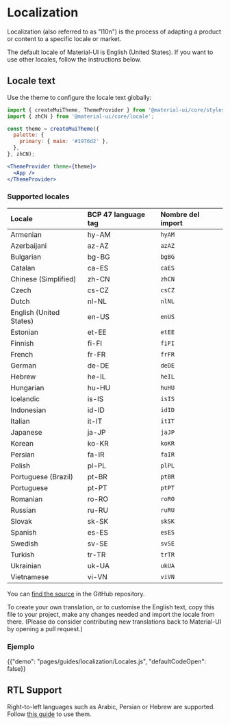 # Localization

<p class="description">Localization (also referred to as "l10n") is the process of adapting a product or content to a specific locale or market.</p>

The default locale of Material-UI is English (United States). If you want to use other locales, follow the instructions below.

## Locale text

Use the theme to configure the locale text globally:

```jsx
import { createMuiTheme, ThemeProvider } from '@material-ui/core/styles';
import { zhCN } from '@material-ui/core/locale';

const theme = createMuiTheme({
  palette: {
    primary: { main: '#1976d2' },
  },
}, zhCN);

<ThemeProvider theme={theme}>
  <App />
</ThemeProvider>
```

### Supported locales

| Locale                  | BCP 47 language tag | Nombre del import |
|:----------------------- |:------------------- |:----------------- |
| Armenian                | hy-AM               | `hyAM`            |
| Azerbaijani             | az-AZ               | `azAZ`            |
| Bulgarian               | bg-BG               | `bgBG`            |
| Catalan                 | ca-ES               | `caES`            |
| Chinese (Simplified)    | zh-CN               | `zhCN`            |
| Czech                   | cs-CZ               | `csCZ`            |
| Dutch                   | nl-NL               | `nlNL`            |
| English (United States) | en-US               | `enUS`            |
| Estonian                | et-EE               | `etEE`            |
| Finnish                 | fi-FI               | `fiFI`            |
| French                  | fr-FR               | `frFR`            |
| German                  | de-DE               | `deDE`            |
| Hebrew                  | he-IL               | `heIL`            |
| Hungarian               | hu-HU               | `huHU`            |
| Icelandic               | is-IS               | `isIS`            |
| Indonesian              | id-ID               | `idID`            |
| Italian                 | it-IT               | `itIT`            |
| Japanese                | ja-JP               | `jaJP`            |
| Korean                  | ko-KR               | `koKR`            |
| Persian                 | fa-IR               | `faIR`            |
| Polish                  | pl-PL               | `plPL`            |
| Portuguese (Brazil)     | pt-BR               | `ptBR`            |
| Portuguese              | pt-PT               | `ptPT`            |
| Romanian                | ro-RO               | `roRO`            |
| Russian                 | ru-RU               | `ruRU`            |
| Slovak                  | sk-SK               | `skSK`            |
| Spanish                 | es-ES               | `esES`            |
| Swedish                 | sv-SE               | `svSE`            |
| Turkish                 | tr-TR               | `trTR`            |
| Ukrainian               | uk-UA               | `ukUA`            |
| Vietnamese              | vi-VN               | `viVN`            |

You can [find the source](https://github.com/mui-org/material-ui/blob/master/packages/material-ui/src/locale/index.js) in the GitHub repository.

To create your own translation, or to customise the English text, copy this file to your project, make any changes needed and import the locale from there. (Please do consider contributing new translations back to Material-UI by opening a pull request.)

### Ejemplo

{{"demo": "pages/guides/localization/Locales.js", "defaultCodeOpen": false}}

## RTL Support

Right-to-left languages such as Arabic, Persian or Hebrew are supported. Follow [this guide](/guides/right-to-left/) to use them.
